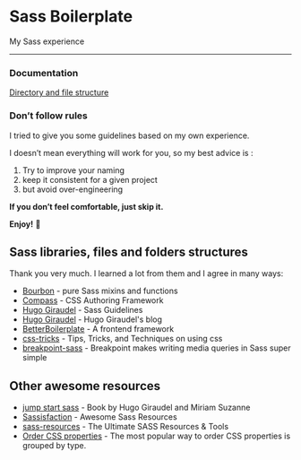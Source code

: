 # Sass Boilerplate
My Sass experience

- - - -

### Documentation
[Directory and file structure](/STRUCTURE.md)

### Don’t follow rules
I tried to give you some guidelines based on my own experience.

I doesn’t mean everything will work for you, so my best advice is :
1. Try to improve your naming
2. keep it consistent for a given project
3. but avoid over-engineering

__If you don’t feel comfortable, just skip it.__

__Enjoy!__ 🍒

## Sass libraries, files and folders structures
Thank you very much. I learned a lot from them and I agree in many ways:

- [Bourbon](https://www.bourbon.io/) - pure Sass mixins and functions
- [Compass](http://compass-style.org/) - CSS Authoring Framework
- [Hugo Giraudel](https://sass-guidelin.es/) - Sass Guidelines
- [Hugo Giraudel](https://hugogiraudel.com/) - Hugo Giraudel's blog
- [BetterBoilerplate](https://github.com/BetterBrandAgency/betterboilerplate) - A frontend framework
- [css-tricks](https://css-tricks.com/) - Tips, Tricks, and Techniques on using css
- [breakpoint-sass](http://breakpoint-sass.com/) - Breakpoint makes writing media queries in Sass super simple

## Other awesome resources
- [jump start sass](https://www.goodreads.com/book/show/26598681-jump-start-sass) - Book by Hugo Giraudel and Miriam Suzanne
- [Sassisfaction](https://sassisfaction.com/) - Awesome Sass Resources
- [sass-resources](https://cssauthor.com/sass-resources/) - The Ultimate SASS Resources & Tools
- [Order CSS properties](https://9elements.com/css-rule-order/) - The most popular way to order CSS properties is grouped by type.
